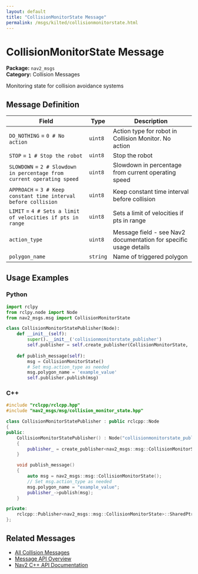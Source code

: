 ```yaml
---
layout: default
title: "CollisionMonitorState Message"
permalink: /msgs/kilted/collisionmonitorstate.html
---
```


# CollisionMonitorState Message

**Package:** `nav2_msgs`  
**Category:** Collision Messages

Monitoring state for collision avoidance systems

## Message Definition

| Field | Type | Description |
|-------|------|-------------|
| `DO_NOTHING` = `0 # No action` | `uint8` | Action type for robot in Collision Monitor. No action |
| `STOP` = `1 # Stop the robot` | `uint8` | Stop the robot |
| `SLOWDOWN` = `2 # Slowdown in percentage from current operating speed` | `uint8` | Slowdown in percentage from current operating speed |
| `APPROACH` = `3 # Keep constant time interval before collision` | `uint8` | Keep constant time interval before collision |
| `LIMIT` = `4 # Sets a limit of velocities if pts in range` | `uint8` | Sets a limit of velocities if pts in range |
| `action_type` | `uint8` | Message field - see Nav2 documentation for specific usage details |
| `polygon_name` | `string` | Name of triggered polygon |



## Usage Examples

### Python

```python
import rclpy
from rclpy.node import Node
from nav2_msgs.msg import CollisionMonitorState

class CollisionMonitorStatePublisher(Node):
    def __init__(self):
        super().__init__('collisionmonitorstate_publisher')
        self.publisher = self.create_publisher(CollisionMonitorState, 'collisionmonitorstate', 10)
        
    def publish_message(self):
        msg = CollisionMonitorState()
        # Set msg.action_type as needed
        msg.polygon_name = 'example_value'
        self.publisher.publish(msg)
```

### C++

```cpp
#include "rclcpp/rclcpp.hpp"
#include "nav2_msgs/msg/collision_monitor_state.hpp"

class CollisionMonitorStatePublisher : public rclcpp::Node
{
public:
    CollisionMonitorStatePublisher() : Node("collisionmonitorstate_publisher")
    {
        publisher_ = create_publisher<nav2_msgs::msg::CollisionMonitorState>("collisionmonitorstate", 10);
    }

    void publish_message()
    {
        auto msg = nav2_msgs::msg::CollisionMonitorState();
        // Set msg.action_type as needed
        msg.polygon_name = "example_value";
        publisher_->publish(msg);
    }

private:
    rclcpp::Publisher<nav2_msgs::msg::CollisionMonitorState>::SharedPtr publisher_;
};
```

## Related Messages

- [All Collision Messages](/kilted/msgs/index.html#collision-messages)
- [Message API Overview](/kilted/msgs/index.html)
- [Nav2 C++ API Documentation](/kilted/html/index.html)
